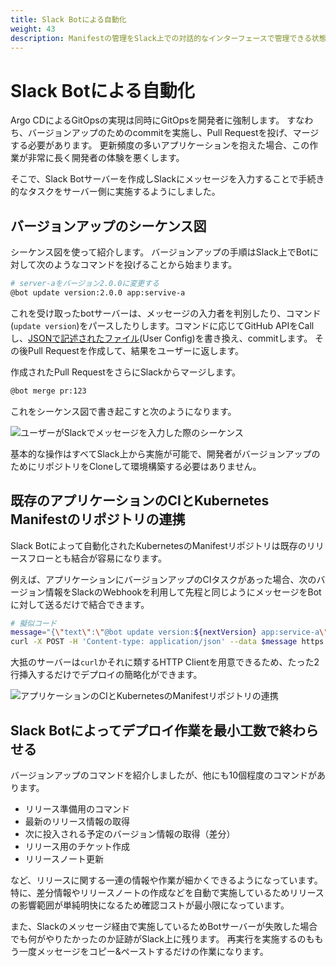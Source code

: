 ```yaml
---
title: Slack Botによる自動化
weight: 43
description: Manifestの管理をSlack上での対話的なインターフェースで管理できる状態を構築しました。これにより、アプリケーション開発者がKubernetesを意識せずにスムーズに更新できる状態を実現しています。
---
```


# Slack Botによる自動化

Argo CDによるGitOpsの実現は同時にGitOpsを開発者に強制します。
すなわち、バージョンアップのためのcommitを実施し、Pull Requestを投げ、マージする必要があります。
更新頻度の多いアプリケーションを抱えた場合、この作業が非常に長く開発者の体験を悪くします。

そこで、Slack Botサーバーを作成しSlackにメッセージを入力することで手続き的なタスクをサーバー側に実施するようにしました。

## バージョンアップのシーケンス図

シーケンス図を使って紹介します。
バージョンアップの手順はSlack上でBotに対して次のようなコマンドを投げることから始まります。

```bash
# server-aをバージョン2.0.0に変更する
@bot update version:2.0.0 app:servive-a
```

これを受け取ったbotサーバーは、メッセージの入力者を判別したり、コマンド(`update version`)をパースしたりします。コマンドに応じてGitHub APIをCallし、[JSONで記述されたファイル](/docs/03/kubernetes-manifest-generator-architecture/)(User Config)を書き換え、commitします。
その後Pull Requestを作成して、結果をユーザーに返します。

作成されたPull RequestをさらにSlackからマージします。

```bash
@bot merge pr:123
```

これをシーケンス図で書き起こすと次のようになります。

![ユーザーがSlackでメッセージを入力した際のシーケンス](../slack-bot-sequence-1.svg)

基本的な操作はすべてSlack上から実施が可能で、開発者がバージョンアップのためにリポジトリをCloneして環境構築する必要はありません。

## 既存のアプリケーションのCIとKubernetes Manifestのリポジトリの連携

Slack Botによって自動化されたKubernetesのManifestリポジトリは既存のリリースフローとも結合が容易になります。

例えば、アプリケーションにバージョンアップのCIタスクがあった場合、次のバージョン情報をSlackのWebhookを利用して先程と同じようにメッセージをBotに対して送るだけで結合できます。

```bash
# 擬似コード
message="{\"text\":\"@bot update version:${nextVersion} app:service-a\"}"
curl -X POST -H 'Content-type: application/json' --data $message https://hooks.slack.com/services/{your_id}
```

大抵のサーバーは`curl`かそれに類するHTTP Clientを用意できるため、たった2行挿入するだけでデプロイの簡略化ができます。

![アプリケーションのCIとKubernetesのManifestリポジトリの連携](../slack-bot-sequence-2.svg)

## Slack Botによってデプロイ作業を最小工数で終わらせる

バージョンアップのコマンドを紹介しましたが、他にも10個程度のコマンドがあります。

* リリース準備用のコマンド
* 最新のリリース情報の取得
* 次に投入される予定のバージョン情報の取得（差分）
* リリース用のチケット作成
* リリースノート更新

など、リリースに関する一連の情報や作業が細かくできるようになっています。
特に、差分情報やリリースノートの作成などを自動で実施しているためリリースの影響範囲が単純明快になるため確認コストが最小限になっています。

また、Slackのメッセージ経由で実施しているためBotサーバーが失敗した場合でも何がやりたかったのか証跡がSlack上に残ります。
再実行を実施するのももう一度メッセージをコピー&ペーストするだけの作業になります。


